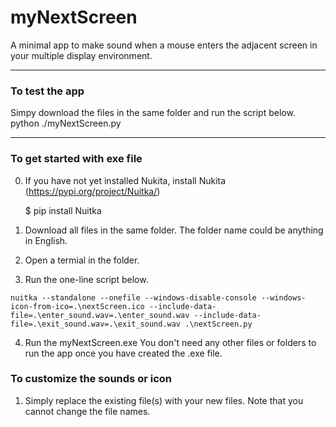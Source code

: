 # myNextScreen
A minimal app to make sound when a mouse enters the adjacent screen in your multiple display environment.

<hr>
<h3>To test the app</h3>

Simpy download the files in the same folder and run the script below.
python ./myNextScreen.py

<hr>
<h3>To get started with exe file</h3>

0) If you have not yet installed Nukita, install Nukita (https://pypi.org/project/Nuitka/)

   $ pip install Nuitka
1) Download all files in the same folder.  The folder name could be anything in English.
2) Open a termial in the folder.
3) Run the one-line script below.

```nuitka --standalone --onefile --windows-disable-console --windows-icon-from-ico=.\nextScreen.ico --include-data-file=.\enter_sound.wav=.\enter_sound.wav --include-data-file=.\exit_sound.wav=.\exit_sound.wav .\nextScreen.py```

4) Run the myNextScreen.exe
   You don't need any other files or folders to run the app once you have created the .exe file.
   
<h3>To customize the sounds or icon</h3>

1) Simply replace the existing file(s) with your new files.
   Note that you cannot change the file names.
